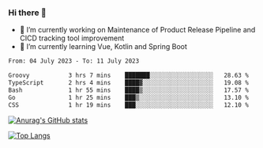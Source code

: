 ### Hi there 👋

- 🔭 I’m currently working on Maintenance of Product Release Pipeline and CICD tracking tool improvement
- 🌱 I’m currently learning Vue, Kotlin and Spring Boot

<!--START_SECTION:waka-->

```txt
From: 04 July 2023 - To: 11 July 2023

Groovy           3 hrs 7 mins    ███████░░░░░░░░░░░░░░░░░░   28.63 %
TypeScript       2 hrs 4 mins    ████▓░░░░░░░░░░░░░░░░░░░░   19.08 %
Bash             1 hr 55 mins    ████▒░░░░░░░░░░░░░░░░░░░░   17.57 %
Go               1 hr 25 mins    ███▒░░░░░░░░░░░░░░░░░░░░░   13.10 %
CSS              1 hr 19 mins    ███░░░░░░░░░░░░░░░░░░░░░░   12.10 %
```

<!--END_SECTION:waka-->

[![Anurag's GitHub stats](https://github-readme-stats.vercel.app/api?username=yunhao981&show_icons=true&theme=solarized-dark)](https://github.com/anuraghazra/github-readme-stats)

[![Top Langs](https://github-readme-stats.vercel.app/api/top-langs/?username=yunhao981&theme=solarized-dark&layout=compact)](https://github.com/anuraghazra/github-readme-stats)

<!--
**yunhao981/yunhao981** is a ✨ _special_ ✨ repository because its `README.md` (this file) appears on your GitHub profile.

Here are some ideas to get you started:

- 🔭 I’m currently working on Maintenance of Release Pipeline and CICD tracking tool improvement
- 🌱 I’m currently learning Vue, Kotlin and Spring Boot
- 👯 I’m looking to collaborate on ...
- 🤔 I’m looking for help with ...
- 💬 Ask me about ...
- 📫 How to reach me: ...
- 😄 Pronouns: ...
- ⚡ Fun fact: ...
-->


